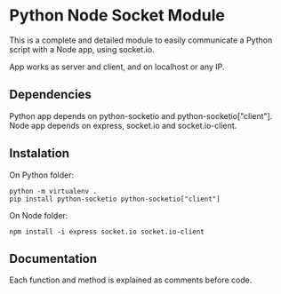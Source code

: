 # Python Node Socket Module

This is a complete and detailed module to easily communicate a Python script with a Node app, using socket.io.

App works as server and client, and on localhost or any IP.

## Dependencies

Python app depends on python-socketio and python-socketio["client"].
Node app depends on express, socket.io and socket.io-client.

## Instalation

On Python folder:

```
python -m virtualenv .
pip install python-socketio python-socketio["client"]
```

On Node folder:

```
npm install -i express socket.io socket.io-client
```

## Documentation

Each function and method is explained as comments before code.
